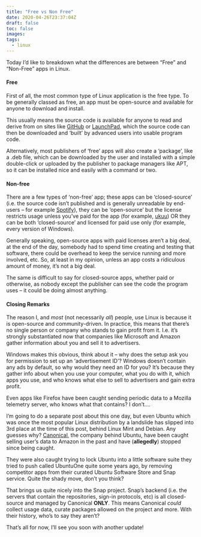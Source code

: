 ```yaml
---
title: "Free vs Non Free"
date: 2020-04-26T23:37:04Z
draft: false
toc: false
images:
tags: 
  - linux
---
```


Today I’d like to breakdown what the differences are between “Free” and “Non-Free” apps in Linux.

#### Free

First of all, the most common type of Linux application is the free type. To be generally classed as free, an app must be open-source and available for anyone to download and install.

This usually means the source code is available for anyone to read and derive from on sites like [GitHub](https://github.com/) or [LaunchPad](https://launchpad.net/), which the source code can then be downloaded and ‘built’ by advanced users into usable program code.

Alternatively, most publishers of ‘free’ apps will also create a ‘package’, like a .deb file, which can be downloaded by the user and installed with a simple double-click or uploaded by the publisher to package managers like APT, so it can be installed nice and easily with a command or two.

#### Non-free

There are a few types of ‘non-free’ app; these apps can be ‘closed-source’ (i.e. the source code isn’t published and is generally unreadable by end-users – for example [Spotify](https://www.spotify.com/uk/)), they can be ‘open-source’ but the license restricts usage unless you’ve paid for the app (for example, [ukuu](https://teejeetech.in/ukuu/)) OR they can be both ‘closed-source’ and licensed for paid use only (for example, every version of Windows).

Generally speaking, open-source apps with paid licenses aren’t a big deal, at the end of the day, somebody had to spend time creating and testing that software, there could be overhead to keep the service running and more involved, etc. So, at least in my opinion, unless an app costs a ridiculous amount of money, it’s not a big deal.

The same is difficult to say for closed-source apps, whether paid or otherwise, as nobody except the publisher can see the code the program uses – it could be doing almost anything.

#### Closing Remarks

The reason I, and *most* (not necessarily *all*) people, use Linux is because it is open-source and community-driven. In practice, this means that there’s no single person or company who stands to gain profit from it. I.e. it’s strongly substantiated now that companies like Microsoft and Amazon gather information about you and sell it to advertisers.

Windows makes this obvious, think about it – why does the setup ask you for permission to set up an ‘advertisement ID’? Windows doesn’t contain any ads by default, so why would they need an ID for you? It’s because they gather info about when you use your computer, what you do with it, which apps you use, and who knows what else to sell to advertisers and gain extra profit.

Even apps like Firefox have been caught sending periodic data to a Mozilla telemetry server, who knows what that contains? I don’t….

I’m going to do a separate post about this one day, but even Ubuntu which was once the most popular Linux distribution by a landslide has slipped into 3rd place at the time of this post, behind Linux Mint and Debian. Any guesses why? [Canonical](https://canonical.com/), the company behind Ubuntu, have been caught selling user’s data to Amazon in the past and have (**allegedly**) stopped since being caught.

They were also caught trying to lock Ubuntu into a little software suite they tried to push called UbuntuOne quite some years ago, by removing competitor apps from their curated Ubuntu Software Store and Snap service. Quite the shady move, don’t you think?

That brings us quite nicely into the Snap project. Snap’s backend (i.e. the servers that contain the repositories, sign-in protocols, etc) is all closed-source and managed by Canonical **ONLY**. This means Canonical *could* collect usage data, curate packages allowed on the project and more. With their history, who’s to say they aren’t?

That’s all for now, I’ll see you soon with another update!